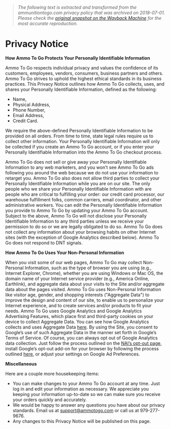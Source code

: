 > *The following text is extracted and transformed from the ammunitiontogo.com privacy policy that was archived on 2018-07-01. Please check the [original snapshot on the Wayback Machine](https://web.archive.org/web/20180701032115id_/https%3A//www.ammunitiontogo.com/privacy.php) for the most accurate reproduction.*

# Privacy Notice

**How Ammo To Go Protects Your Personally Identifiable Information**

Ammo To Go respects individual privacy and values the confidence of its customers, employees, vendors, consumers, business partners and others. Ammo To Go strives to uphold the highest ethical standards in its business practices. This Privacy Notice outlines how Ammo To Go collects, uses, and shares your Personally Identifiable Information, defined as the following:

* Name,
* Physical Address,
* Phone Number,
* Email Address,
* Credit Card.

We require the above-defined Personally Identifiable Information to be provided on all orders. From time to time, state legal rules require us to collect other information. Your Personally Identifiable Information will only be collected if you create an Ammo To Go account, or if you enter your Personally Identifiable Information into the Ammo To Go checkout process.

Ammo To Go does not sell or give away your Personally Identifiable Information to any web marketers, and you won’t see Ammo To Go ads following you around the web because we do not use your information to retarget you. Ammo To Go also does not allow third parties to collect your Personally Identifiable Information while you are on our site. The only people who we share your Personally Identifiable Information with are people who are critical to fulfilling your order: our credit card processor, our warehouse fulfillment folks, common carriers, email coordinator, and other administrative workers. You can edit the Personally Identifiable Information you provide to Ammo To Go by updating your Ammo To Go account. Subject to the above, Ammo To Go will not disclose your Personally Identifiable Information to any third parties unless we receive your permission to do so or we are legally obligated to do so. Ammo To Go does not collect any information about your browsing habits on other Internet sites (with the exception of Google Analytics described below). Ammo To Go does not respond to DNT signals.

**How Ammo To Go Uses Your Non-Personal Information**

When you visit some of our web pages, Ammo To Go may collect Non-Personal Information, such as the type of browser you are using (e.g., Internet Explorer, Chrome), whether you are using Windows or Mac OS, the domain name of your Internet service provider (e.g., America Online, Earthlink), and aggregate data about your visits to the Site and/or aggregate data about the pages visited. Ammo To Go uses Non-Personal Information like visitor age, gender, and shopping interests ("Aggregate Data") to improve the design and content of our site, to enable us to personalize your Internet experience, and to create services and/or products to fit your needs. Ammo To Go uses Google Analytics and Google Analytics Advertising Features, which place first and third-party cookies on your device to collect Aggregate Data. You can see how Google Analytics collects and uses Aggregate Data [here](http://www.google.com/policies/privacy/partners/ "here"). By using the Site, you consent to Google’s use of such Aggregate Data in the manner set forth in Google’s Terms of Service. Of course, you can always opt out of Google Analytics data collection. Just follow the process outlined on the [NAI’s opt-out page](http://optout.networkadvertising.org/#!/ "NAI’s opt-out page"), install Google’s opt-out add-on for your browser by following the process outlined [here](https://tools.google.com/dlpage/gaoptout/ "here"), or adjust your settings on Google Ad Preferences.

**Miscellaneous**

Here are a couple more housekeeping items:

* You can make changes to your Ammo To Go account at any time. Just log in and edit your information as necessary. We appreciate you keeping your information up-to-date so we can make sure you receive your orders quickly and accurately.
* We would be happy to answer any questions you have about our privacy standards. Email us at [support@ammotogo.com](mailto:support@ammunitiontogo.com) or call us at 979-277-9676.
* Any changes to this Privacy Notice will be published on this page.

